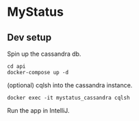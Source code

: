 # MyStatus

## Dev setup

Spin up the cassandra db.

```
cd api
docker-compose up -d
```

(optional) cqlsh into the cassandra instance.

```
docker exec -it mystatus_cassandra cqlsh
```

Run the app in IntelliJ.
